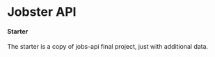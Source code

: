 # Jobster API

#### Starter

The starter is a copy of jobs-api final project, just with additional data.

